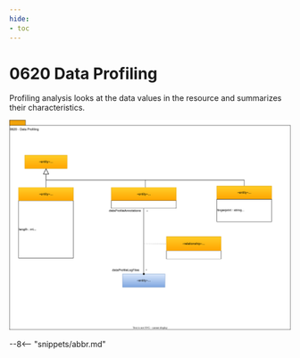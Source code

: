 ```yaml
---
hide:
- toc
---
```


<!-- SPDX-License-Identifier: CC-BY-4.0 -->
<!-- Copyright Contributors to the ODPi Egeria project. -->

# 0620 Data Profiling

Profiling analysis looks at the data values in the resource and summarizes their characteristics.

![UML](0620-Data-Profiling.svg)

--8<-- "snippets/abbr.md"